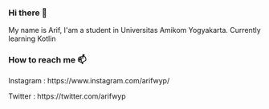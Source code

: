 ### Hi there 👋
<p>My name is Arif, I'am a student in Universitas Amikom Yogyakarta. Currently learning Kotlin</p>

### How to reach me 📫
<p>Instagram : https://www.instagram.com/arifwyp/</p>
<p>Twitter : https://twitter.com/arifwyp</p>


<!--
**arifwpp/arifwpp** is a ✨ _special_ ✨ repository because its `README.md` (this file) appears on your GitHub profile.

Here are some ideas to get you started:

- 🔭 I’m currently working on ...
- 🌱 I’m currently learning Kotlin
- 👯 I’m looking to collaborate on ...
- 🤔 I’m looking for help with ...
- 💬 Ask me about ...
- 📫 How to reach me: ...
- 😄 Pronouns: ...
- ⚡ Fun fact: ...
-->
